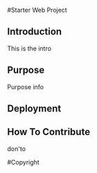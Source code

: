 #Starter Web Project


## Introduction

This is the intro

## Purpose

Purpose info

## Deployment

## How To Contribute 

don'to

#Copyright
